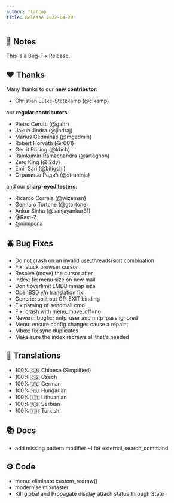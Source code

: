 ```yaml
---
author: flatcap
title: Release 2022-04-29
---
```


## :book: Notes

This is a Bug-Fix Release.

## :heart: Thanks

Many thanks to our **new contributor**:

- Christian Lütke-Stetzkamp (@clkamp)

our **regular contributors**:

- Pietro Cerutti (@gahr)
- Jakub Jindra (@jindraj)
- Marius Gedminas (@mgedmin)
- Róbert Horváth (@r001)
- Gerrit Rüsing (@kbcb)
- Ramkumar Ramachandra (@artagnon)
- Zero King (@l2dy)
- Emir Sari (@bitigchi)
- Страхиња Радић (@strahinja)

and our **sharp-eyed testers**:

- Ricardo Correia (@wizeman)
- Gennaro Tortone (@gtortone)
- Ankur Sinha (@sanjayankur31)
- @Ram-Z 
- @nimipona

## :beetle: Bug Fixes

- Do not crash on an invalid use_threads/sort combination
- Fix: stuck browser cursor
- Resolve (move) the cursor after <edit-label>
- Index: fix menu size on new mail
- Don't overlimit LMDB mmap size
- OpenBSD y/n translation fix
- Generic: split out OP_EXIT binding
- Fix parsing of sendmail cmd
- Fix: crash with menu_move_off=no
- Newsrc: bugfix; nntp_user and nntp_pass ignored
- Menu: ensure config changes cause a repaint
- Mbox: fix sync duplicates
- Make sure the index redraws all that's needed

## :black_flag: Translations

- 100% :cn: Chinese (Simplified)
- 100% :czech_republic: Czech
- 100% :de: German
- 100% :hungary: Hungarian
- 100% :lithuania: Lithuanian
- 100% :serbia: Serbian
- 100% :tr: Turkish

## :books: Docs

- add missing pattern modifier ~I for external_search_command

## :gear: Code

- menu: eliminate custom_redraw()
- modernise mixmaster
- Kill global and Propagate display attach status through State

